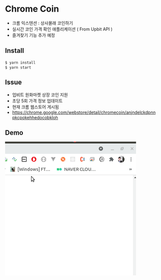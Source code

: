 # Chrome Coin
- 크롬 익스텐션 : 상사몰래 코인하기
- 실시간 코인 가격 확인 애플리케이션 ( From Upbit API )
- 즐겨찾기 기능 추가 예정

## Install
```
$ yarn install
$ yarn start
```
## Issue
- 업비트 원화마켓 상장 코인 지원
- 초당 5회 가격 정보 업데이트
- 현재 크롬 웹스토어 게시됨
- https://chrome.google.com/webstore/detail/chromecoin/anjndelckdpnnpkcpokehhedocobkloh

## Demo
<img src ="./coinDemo.gif">
